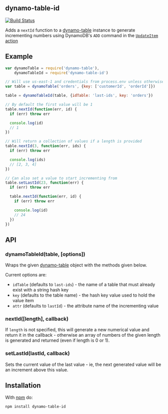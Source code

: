 dynamo-table-id
---------------

[![Build Status](https://secure.travis-ci.org/mhart/dynamo-table-id.png?branch=master)](http://travis-ci.org/mhart/dynamo-table-id)

Adds a `nextId` function to a [dynamo-table](https://github.com/mhart/dynamo-table) instance to
generate incrementing numbers using DynamoDB's `ADD` command in the
[`UpdateItem` action](http://docs.aws.amazon.com/amazondynamodb/latest/APIReference/API_UpdateItem.html)

Example
-------

```javascript
var dynamoTable = require('dynamo-table'),
    dynamoTableId = require('dynamo-table-id')

// Will use us-east-1 and credentials from process.env unless otherwise specified
var table = dynamoTable('orders', {key: ['customerId', 'orderId']})

table = dynamoTableId(table, {idTable: 'last-ids', key: 'orders'})

// By default the first value will be 1
table.nextId(function(err, id) {
  if (err) throw err

  console.log(id)
  // 1
})

// Will return a collection of values if a length is provided
table.nextId(3, function(err, ids) {
  if (err) throw err

  console.log(ids)
  // [2, 3, 4]
})

// Can also set a value to start incrementing from
table.setLastId(23, function(err) {
  if (err) throw err

  table.nextId(function(err, id) {
    if (err) throw err

    console.log(id)
    // 24
  })
})

```

API
---

### dynamoTableId(table, [options])

Wraps the given [dynamo-table](https://github.com/mhart/dynamo-table) object with the methods given below.

Current options are:

  - `idTable` (defaults to `last-ids`) - the name of a table that must already exist with a string hash key
  - `key` (defaults to the table name) - the hash key value used to hold the value item
  - `attr` (defaults to `lastId`) - the attribute name of the incrementing value

### nextId([length], callback)

If `length` is not specified, this will generate a new numerical value and return it in the callback -
otherwise an array of numbers of the given length is generated and returned (even if length is 0 or 1).

### setLastId(lastId, callback)

Sets the current value of the last value - ie, the next generated value will be an increment above this value.

Installation
------------

With [npm](http://npmjs.org/) do:

```
npm install dynamo-table-id
```


